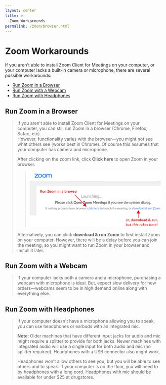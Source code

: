 ```yaml
---
layout: center
title: >-
  Zoom Workarounds
permalink: /zoom/browser.html
---
```

<h1>Zoom Workarounds</h1>
<p>If you aren't able to install Zoom Client for Meetings on your computer, or
  your computer lacks a built-in camera or microphone, there are several possible
  workarounds:</p>
<ul>
  <li><a href="#browser">Run Zoom in a Browser</a></li>
  <li><a href="#webcam">Run Zoom with a Webcam</a> </li>
  <li><a href="#headphones">Run Zoom with Headphones</a></li>
</ul>
<h2><a name="browser"></a>Run Zoom in a Browser</h2>
<blockquote>
  <p>If you aren't able to install Zoom Client for Meetings on your computer,
    you can still run Zoom in a browser (Chrome, Firefox, Safari, etc).<br>
    However, functionality varies with the browser&#8212;you might not see what
    others see (works best in Chrome). Of course this assumes that your computer
    has camera and microphone.</p>
  <p>After clicking on the zoom link, click <strong>Click here </strong>to open
    Zoom in your browser.</p>
  <blockquote>
    <p><img src="/assets/images/zoom/zmOpen2.gif"></p>
  </blockquote>
  <p>Alternatively, you can click <strong>download &amp; run Zoom</strong> to
    first install Zoom on your computer. However, there will be a delay before
    you can join the meeting, so you might want to run Zoom in your browser and
    install it later.</p>
  </blockquote>

<h2><a name="webcam"></a>Run Zoom with a Webcam </h2>
<blockquote>
  <p> If your computer lacks both a camera and a microphone, purchasing a webcam
    with microphone is ideal. But, expect slow delivery for new orders&#8212;webcams
    seem to be in high demand online along with everything else.</p>
</blockquote>
<h2><a name="headphones"></a>Run Zoom with Headphones</h2>
<blockquote>
  <p>If your computer doesn't have a microphone allowing you to speak, you can
    use headphones or earbuds with an integrated mic.</p>
  <p><strong>Note</strong>: Older machines that have different input jacks for
    audio and mic might require a splitter to provide for both jacks. Newer machines
    with integrated audio will use a single input for both audio and mic (no splitter
    required). Headphones with a USB connector also might work.</p>
  <p>Headphones won&#8217;t allow others to see you, but you will be able to see
    others and to speak. If your computer is on the floor, you will need to by
    headphones with a long cord. Headphones with mic should be available for under
    $25 at drugstores. </p>
